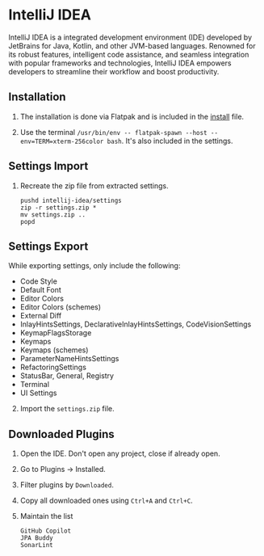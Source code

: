 # IntelliJ IDEA

IntelliJ IDEA is a integrated development environment (IDE) developed by JetBrains for Java, Kotlin, and other JVM-based languages. Renowned for its robust features, intelligent code assistance, and seamless integration with popular frameworks and technologies, IntelliJ IDEA empowers developers to streamline their workflow and boost productivity.

## Installation

1. The installation is done via Flatpak and is included in the [install](../flatpak/install.txt) file.

2. Use the terminal `/usr/bin/env -- flatpak-spawn --host --env=TERM=xterm-256color bash`. It's also included in the settings.

## Settings Import

1. Recreate the zip file from extracted settings.

   ```shell
   pushd intellij-idea/settings
   zip -r settings.zip *
   mv settings.zip ..
   popd
   ```

## Settings Export

While exporting settings, only include the following:

- Code Style
- Default Font
- Editor Colors
- Editor Colors (schemes)
- External Diff
- InlayHintsSettings, DeclarativeInlayHintsSettings, CodeVisionSettings
- KeymapFlagsStorage
- Keymaps
- Keymaps (schemes)
- ParameterNameHintsSettings
- RefactoringSettings
- StatusBar, General, Registry
- Terminal
- UI Settings

2. Import the `settings.zip` file.

## Downloaded Plugins

1. Open the IDE. Don't open any project, close if already open.
2. Go to Plugins -> Installed.
3. Filter plugins by `Downloaded`.
4. Copy all downloaded ones using `Ctrl+A` and `Ctrl+C`.
5. Maintain the list

   ```
   GitHub Copilot
   JPA Buddy
   SonarLint
   ```
